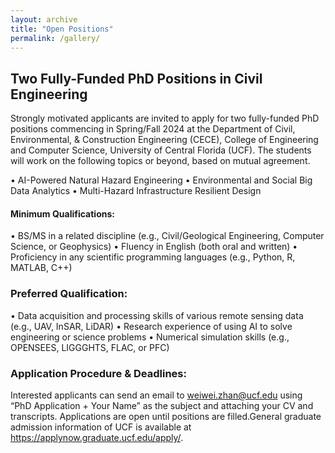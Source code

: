 ```yaml
---
layout: archive
title: "Open Positions"
permalink: /gallery/
---
```

## Two Fully-Funded PhD Positions in Civil Engineering

Strongly motivated applicants are invited to apply for two fully-funded PhD positions commencing in Spring/Fall 2024 at the Department of Civil, Environmental, & Construction Engineering (CECE), College of Engineering and Computer Science, University of Central Florida (UCF). The students will work on the following topics or beyond, based on mutual agreement.

•	AI-Powered Natural Hazard Engineering
•	Environmental and Social Big Data Analytics
•	Multi-Hazard Infrastructure Resilient Design

#### Minimum Qualifications:
•	BS/MS in a related discipline (e.g., Civil/Geological Engineering, Computer Science, or Geophysics)
•	Fluency in English (both oral and written)
•	Proficiency in any scientific programming languages (e.g., Python, R, MATLAB, C++)

### Preferred Qualification:
•	Data acquisition and processing skills of various remote sensing data (e.g., UAV, InSAR, LiDAR)
•	Research experience of using AI to solve engineering or science problems
•	Numerical simulation skills (e.g., OPENSEES, LIGGGHTS, FLAC, or PFC)

### Application Procedure & Deadlines:
Interested applicants can send an email to weiwei.zhan@ucf.edu using “PhD Application + Your Name” as the subject and attaching your CV and transcripts. Applications are open until positions are filled.General graduate admission information of UCF is available at https://applynow.graduate.ucf.edu/apply/.




<!-- [Mega landslide front](/images/DGB-Front-View.jpg)

[Mega landslide top](/images/DGB-top.jpg)

[Mega landslide deposit](/images/DGB-Deposit.jpg)

[Fieldtrip with Mauri McSaveney](/images/FieldTrip.jpg)

[3D tunnel obtained by Laser Scanner](/images/EGX-Tunnel-Deformation.jpg)

[Slope monitoring via GBSAR](/images/GBSAR.jpg)

[Clemson football](/images/ClemsonFootball.jpg)

[PhD graduation ceremony](/images/Graduation-Ceremony.jpg) -->